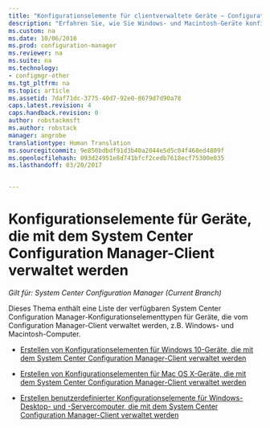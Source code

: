 ```yaml
---
title: "Konfigurationselemente für clientverwaltete Geräte – Configuration Manager | Microsoft-Dokumentation"
description: "Erfahren Sie, wie Sie Windows- und Macintosh-Geräte konfigurieren, die mit dem System Center Configuration Manager-Client verwaltet werden."
ms.custom: na
ms.date: 10/06/2016
ms.prod: configuration-manager
ms.reviewer: na
ms.suite: na
ms.technology:
- configmgr-other
ms.tgt_pltfrm: na
ms.topic: article
ms.assetid: 7daf71dc-3775-40d7-92e0-8679d7d90a78
caps.latest.revision: 4
caps.handback.revision: 0
author: robstackmsft
ms.author: robstack
manager: angrobe
translationtype: Human Translation
ms.sourcegitcommit: 9e850bdbdf91d3b40a2044e5d5c04f468ed4809f
ms.openlocfilehash: 093d24951e8d741bfcf2cedb7618ecf75300e035
ms.lasthandoff: 03/20/2017


---
```

# <a name="configuration-items-for-devices-managed-with-the-system-center-configuration-manager-client"></a>Konfigurationselemente für Geräte, die mit dem System Center Configuration Manager-Client verwaltet werden

*Gilt für: System Center Configuration Manager (Current Branch)*

Dieses Thema enthält eine Liste der verfügbaren System Center Configuration Manager-Konfigurationselementtypen für Geräte, die vom Configuration Manager-Client verwaltet werden, z.B. Windows- und Macintosh-Computer.  

-   [Erstellen von Konfigurationselementen für Windows 10-Geräte, die mit dem System Center Configuration Manager-Client verwaltet werden](../../compliance/deploy-use/create-configuration-items-for-windows-10-devices-managed-with-the-client.md)  

-   [Erstellen von Konfigurationselementen für Mac OS X-Geräte, die mit dem System Center Configuration Manager-Client verwaltet werden](../../compliance/deploy-use/create-configuration-items-for-mac-os-x-devices-managed-with-the-client.md)  

-   [Erstellen benutzerdefinierter Konfigurationselemente für Windows-Desktop- und -Servercomputer, die mit dem System Center Configuration Manager-Client verwaltet werden](../../compliance/deploy-use/create-custom-configuration-items-for-windows-desktop-and-server-computers-managed-with-the-client.md)  

